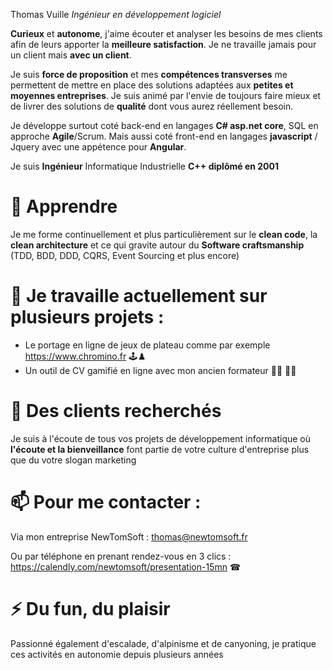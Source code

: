 Thomas Vuille *Ingénieur en développement logiciel*


**Curieux** et **autonome**, j'aime écouter et analyser les besoins de mes clients afin de leurs apporter la **meilleure satisfaction**.
Je ne travaille jamais pour un client mais **avec un client**.

Je suis **force de proposition** et mes **compétences transverses** me permettent de mettre en place des solutions adaptées aux **petites et moyennes entreprises**.
Je suis animé par l'envie de toujours faire mieux et de livrer des solutions de **qualité** dont vous aurez réellement besoin.

Je développe surtout coté back-end en langages **C# asp.net core**, SQL en approche **Agile**/Scrum.
Mais aussi coté front-end en langages **javascript** / Jquery avec une appétence pour **Angular**.

Je suis **Ingénieur** Informatique Industrielle **C++ diplômé en 2001**

# 🌱 Apprendre
Je me forme continuellement et plus particulièrement sur le **clean code**, la **clean architecture** et ce qui gravite autour du **Software craftsmanship** (TDD, BDD, DDD, CQRS, Event Sourcing et plus encore)

# 🔭 Je travaille actuellement sur plusieurs projets :
- Le portage en ligne de jeux de plateau comme par exemple https://www.chromino.fr 🕹♟
- Un outil de CV gamifié en ligne avec mon ancien formateur 👨‍🎓 👨‍🏫

# 👯 Des clients recherchés 
Je suis à l'écoute de tous vos projets de développement informatique où **l'écoute et la bienveillance** font partie de votre culture d'entreprise plus que du votre slogan marketing

# 📫 Pour me contacter : 
Via mon entreprise NewTomSoft : thomas@newtomsoft.fr

Ou par téléphone en prenant rendez-vous en 3 clics : https://calendly.com/newtomsoft/presentation-15mn ☎

# ⚡ Du fun, du plaisir
Passionné également d'escalade, d'alpinisme et de canyoning, je pratique ces activités en autonomie depuis plusieurs années
